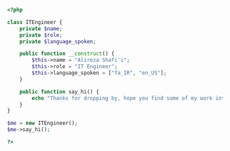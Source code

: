 ```php
<?php

class ITEngineer {
    private $name;
    private $role;
    private $language_spoken;

    public function __construct() {
        $this->name = "Alireza Shafi'i";
        $this->role = "IT Engineer";
        $this->language_spoken = ["fa_IR", "en_US"];
    }

    public function say_hi() {
        echo "Thanks for dropping by, hope you find some of my work interesting.";
    }
}

$me = new ITEngineer();
$me->say_hi();

?>
```

<!--
**alirezashafii/alirezashafii** is a ✨ _special_ ✨ repository because its `README.md` (this file) appears on your GitHub profile.

Here are some ideas to get you started:

- 🔭 I’m currently working on ...
- 🌱 I’m currently learning ...
- 👯 I’m looking to collaborate on ...
- 🤔 I’m looking for help with ...
- 💬 Ask me about ...
- 📫 How to reach me: ...
- 😄 Pronouns: ...
- ⚡ Fun fact: ...
-->
